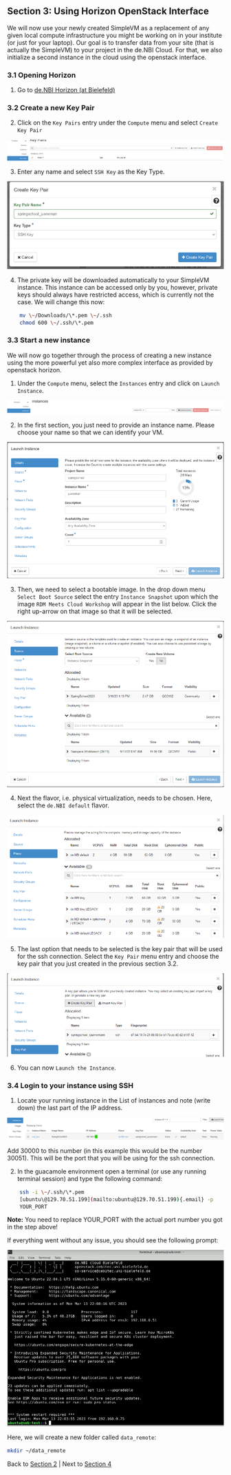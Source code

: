 ## Section 3: Using Horizon OpenStack Interface

We will now use your newly created SimpleVM as a replacement of any
given local compute infrastructure you might be working on in your
institute (or just for your laptop). Our goal is to transfer data from
your site (that is actually the SimpleVM) to your project in the de.NBI
Cloud. For that, we also initialize a second instance in the cloud using
the openstack interface.

### 3.1 Opening Horizon

1.  Go to [de.NBI Horizon (at
    Bielefeld)](https://openstack.cebitec.uni-bielefeld.de/project/)

### 3.2 Create a new Key Pair

2.  Click on the `Key Pairs` entry under the `Compute` menu and select
    `Create Key Pair`

![](figures/keypair1.png)

3.  Enter any name and select `SSH Key` as the Key Type.

![](figures/keypair2.png)

4.  The private key will be downloaded automatically to your SimpleVM
    instance. This instance can be accessed only by you, however,
    private keys should always have restricted access, which is
    currently not the case. We will change this now:

``` bash
    mv \~/Downloads/\*.pem \~/.ssh
    chmod 600 \~/.ssh/\*.pem
```

### 3.3 Start a new instance

We will now go together through the process of creating a new instance
using the more powerful yet also more complex interface as provided by
openstack horizon.

1.  Under the `Compute` menu, select the `Instances` entry and click on
    `Launch Instance`.

![](figures/newinstance1.png)

2.  In the first section, you just need to provide an instance name.
    Please choose your name so that we can identify your VM.

![](figures/newinstance2.png)

3.  Then, we need to select a bootable image. In the drop down menu
    `Select Boot Source` select the entry `Instance Snapshot` upon which
    the image `RDM Meets Cloud Workshop` will appear in the list below.
    Click the right up-arrow on that image so that it will be selected.

![](figures/newinstance3.png)

4.  Next the flavor, i.e. physical virtualization, needs to be chosen.
    Here, select the `de.NBI default` flavor.

![](figures/newinstance4.png)

5.  The last option that needs to be selected is the key pair that will
    be used for the ssh connection. Select the `Key Pair` menu entry and
    choose the key pair that you just created in the previous section
    3.2.

![](figures/newinstance5.png)

6.  You can now `Launch the Instance`.

### 3.4 Login to your instance using SSH

1.  Locate your running instance in the List of instances and note
    (write down) the last part of the IP address.

![](figures/ipaddress.png)

Add 30000 to this number (in this example this would be the number
30051). This will be the port that you will be using for the ssh
connection.

2.  In the guacamole environment open a terminal (or use any running
    terminal session) and type the following command:

``` bash
    ssh -i \~/.ssh/\*.pem
    [ubuntu\@129.70.51.199](mailto:ubuntu@129.70.51.199){.email} -p
    YOUR_PORT
```

**Note:** You need to replace YOUR_PORT with the actual port number you
got in the step above!

If everything went without any issue, you should see the following
prompt:

![](figures/instance_login.png)

Here, we will create a new folder called `data_remote`:

``` bash
mkdir ~/data_remote
```

Back to [Section 2](Part2.md) \| Next to [Section 4](Part4.md)
